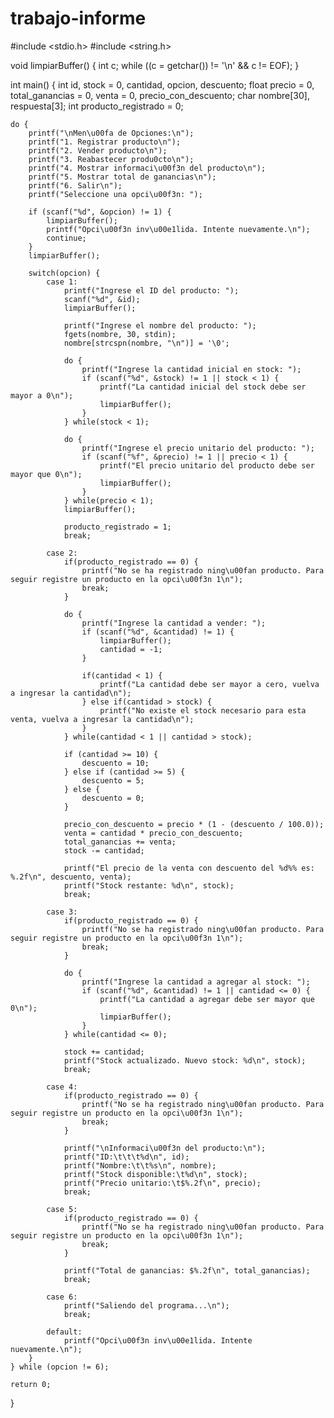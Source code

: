 # trabajo-informe
#include <stdio.h>
#include <string.h>

void limpiarBuffer() {
    int c;
    while ((c = getchar()) != '\n' && c != EOF);
}

int main() {
    int id, stock = 0, cantidad, opcion, descuento;
    float precio = 0, total_ganancias = 0, venta = 0, precio_con_descuento;
    char nombre[30], respuesta[3];
    int producto_registrado = 0;

    do {
        printf("\nMen\u00fa de Opciones:\n");
        printf("1. Registrar producto\n");
        printf("2. Vender producto\n");
        printf("3. Reabastecer produ0cto\n");
        printf("4. Mostrar informaci\u00f3n del producto\n");
        printf("5. Mostrar total de ganancias\n");
        printf("6. Salir\n");
        printf("Seleccione una opci\u00f3n: ");
        
        if (scanf("%d", &opcion) != 1) {
            limpiarBuffer();
            printf("Opci\u00f3n inv\u00e1lida. Intente nuevamente.\n");
            continue;
        }
        limpiarBuffer();

        switch(opcion) {
            case 1:
                printf("Ingrese el ID del producto: ");
                scanf("%d", &id);
                limpiarBuffer();

                printf("Ingrese el nombre del producto: ");
                fgets(nombre, 30, stdin);
                nombre[strcspn(nombre, "\n")] = '\0';

                do {
                    printf("Ingrese la cantidad inicial en stock: ");
                    if (scanf("%d", &stock) != 1 || stock < 1) {
                        printf("La cantidad inicial del stock debe ser mayor a 0\n");
                        limpiarBuffer();
                    }
                } while(stock < 1);

                do {
                    printf("Ingrese el precio unitario del producto: ");
                    if (scanf("%f", &precio) != 1 || precio < 1) {
                        printf("El precio unitario del producto debe ser mayor que 0\n");
                        limpiarBuffer();
                    }
                } while(precio < 1);
                limpiarBuffer();

                producto_registrado = 1;
                break;
            
            case 2:
                if(producto_registrado == 0) {
                    printf("No se ha registrado ning\u00fan producto. Para seguir registre un producto en la opci\u00f3n 1\n");
                    break;
                }

                do {
                    printf("Ingrese la cantidad a vender: ");
                    if (scanf("%d", &cantidad) != 1) {
                        limpiarBuffer();
                        cantidad = -1; 
                    }

                    if(cantidad < 1) {
                        printf("La cantidad debe ser mayor a cero, vuelva a ingresar la cantidad\n");
                    } else if(cantidad > stock) {
                        printf("No existe el stock necesario para esta venta, vuelva a ingresar la cantidad\n");
                    }
                } while(cantidad < 1 || cantidad > stock);

                if (cantidad >= 10) {
                    descuento = 10;
                } else if (cantidad >= 5) {
                    descuento = 5;
                } else {
                    descuento = 0;
                }

                precio_con_descuento = precio * (1 - (descuento / 100.0));
                venta = cantidad * precio_con_descuento;
                total_ganancias += venta;
                stock -= cantidad;

                printf("El precio de la venta con descuento del %d%% es: %.2f\n", descuento, venta);
                printf("Stock restante: %d\n", stock);
                break;

            case 3:
                if(producto_registrado == 0) {
                    printf("No se ha registrado ning\u00fan producto. Para seguir registre un producto en la opci\u00f3n 1\n");
                    break;
                }
                
                do {
                    printf("Ingrese la cantidad a agregar al stock: ");
                    if (scanf("%d", &cantidad) != 1 || cantidad <= 0) {
                        printf("La cantidad a agregar debe ser mayor que 0\n");
                        limpiarBuffer();
                    }
                } while(cantidad <= 0);
                
                stock += cantidad;
                printf("Stock actualizado. Nuevo stock: %d\n", stock);
                break;

            case 4:
                if(producto_registrado == 0) {
                    printf("No se ha registrado ning\u00fan producto. Para seguir registre un producto en la opci\u00f3n 1\n");
                    break;
                }
                
                printf("\nInformaci\u00f3n del producto:\n");
                printf("ID:\t\t\t%d\n", id);
                printf("Nombre:\t\t%s\n", nombre); 
                printf("Stock disponible:\t%d\n", stock);
                printf("Precio unitario:\t$%.2f\n", precio);
                break;

            case 5:
                if(producto_registrado == 0) {
                    printf("No se ha registrado ning\u00fan producto. Para seguir registre un producto en la opci\u00f3n 1\n");
                    break;
                }

                printf("Total de ganancias: $%.2f\n", total_ganancias);
                break;

            case 6:
                printf("Saliendo del programa...\n");
                break;

            default:
                printf("Opci\u00f3n inv\u00e1lida. Intente nuevamente.\n");
        }
    } while (opcion != 6);

    return 0;
}
